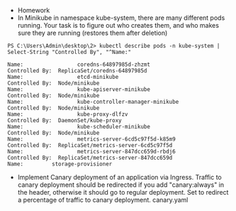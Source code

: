 * Homework
* In Minikube in namespace kube-system, there are many different pods running. Your task is to figure out who creates them, and who makes sure they are running (restores them after deletion)
```
PS C:\Users\Admin\desktop\2> kubectl describe pods -n kube-system | Select-String "Controlled By", "^Name:"

Name:                 coredns-64897985d-zhzmt
Controlled By:  ReplicaSet/coredns-64897985d
Name:                 etcd-minikube
Controlled By:  Node/minikube
Name:                 kube-apiserver-minikube
Controlled By:  Node/minikube
Name:                 kube-controller-manager-minikube
Controlled By:  Node/minikube
Name:                 kube-proxy-dlfzv
Controlled By:  DaemonSet/kube-proxy
Name:                 kube-scheduler-minikube
Controlled By:  Node/minikube
Name:                 metrics-server-6cd5c97f5d-k85m9
Controlled By:  ReplicaSet/metrics-server-6cd5c97f5d
Name:                 metrics-server-847dcc659d-rbdj6
Controlled By:  ReplicaSet/metrics-server-847dcc659d
Name:         storage-provisioner
```

* Implement Canary deployment of an application via Ingress. Traffic to canary deployment should be redirected if you add "canary:always" in the header, otherwise it should go to regular deployment. Set to redirect a percentage of traffic to canary deployment.
canary.yaml